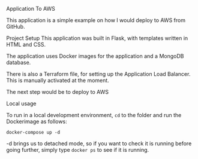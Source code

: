 Application To AWS

This application is a simple example on how I would deploy to AWS from GitHub.

Project Setup
This application was built in Flask, with templates written in HTML and CSS.

The application uses Docker images for the application and a MongoDB database.

There is also a Terraform file, for setting up the Application Load Balancer. This is manually activated at the moment.

The next step would be to deploy to AWS

Local usage

To run in a local development environment, `cd` to the folder and run the Dockerimage as follows:

`docker-compose up -d`

-d brings us to detached mode, so if you want to check it is running before going further,
simply type `docker ps` to see if it is running.
